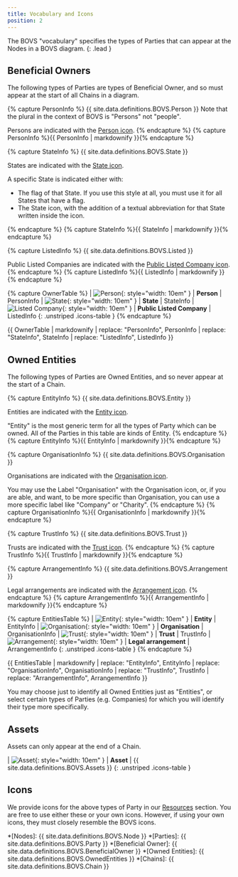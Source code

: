 ```yaml
---
title: Vocabulary and Icons
position: 2
---
```


The BOVS "vocabulary" specifies the types of Parties that can appear at the Nodes in a BOVS diagram.
{: .lead }


## Beneficial Owners

The following types of Parties are types of Beneficial Owner, and so must appear at the start of all Chains in a diagram.


<!-- Person -->
{% capture PersonInfo %}
{{ site.data.definitions.BOVS.Person }} Note that the plural in the context of BOVS is "Persons" not "people".

Persons are indicated with the [Person icon](/visualisation/resources).
{% endcapture %}
{% capture PersonInfo %}{{ PersonInfo | markdownify }}{% endcapture %}


<!-- State -->
{% capture StateInfo %}
{{ site.data.definitions.BOVS.State }}

States are indicated with the [State icon](/visualisation/resources).

A specific State is indicated either with:

* The flag of that State. If you use this style at all, you must use it for all States that have a flag.
* The State icon, with the addition of a textual abbreviation for that State written inside the icon.

{% endcapture %}
{% capture StateInfo %}{{ StateInfo | markdownify }}{% endcapture %}


<!-- Listed -->
{% capture ListedInfo %}
{{ site.data.definitions.BOVS.Listed }}

Public Listed Companies are indicated with the [Public Listed Company icon](/visualisation/resources).
{% endcapture %}
{% capture ListedInfo %}{{ ListedInfo | markdownify }}{% endcapture %}


<!-- Table -->
{% capture OwnerTable %}
| ![Person](/visualisation/resources/bovs-person.png){: style="width: 10em" }              | **Person** | PersonInfo
| ![State](/visualisation/resources/bovs-state.png){: style="width: 10em" }  | **State** | StateInfo
| ![Listed Company](/visualisation/resources/bovs-listed.png){: style="width: 10em" }      | **Public Listed Company** | ListedInfo
{: .unstriped .icons-table }
{% endcapture %}

{{ OwnerTable | markdownify
  | replace: "PersonInfo", PersonInfo
  | replace: "StateInfo", StateInfo
  | replace: "ListedInfo", ListedInfo
}}


## Owned Entities

The following types of Parties are Owned Entities, and so never appear at the start of a Chain.


<!-- Entity -->
{% capture EntityInfo %}
{{ site.data.definitions.BOVS.Entity }}

Entities are indicated with the [Entity icon](/visualisation/resources).

"Entity" is the most generic term for all the types of Party which can be owned. All of the Parties in this table are kinds of Entity.
{% endcapture %}
{% capture EntityInfo %}{{ EntityInfo | markdownify }}{% endcapture %}


<!-- Organisation -->
{% capture OrganisationInfo %}
{{ site.data.definitions.BOVS.Organisation }}

Organisations are indicated with the [Organisation icon](/visualisation/resources).

You may use the Label "Organisation" with the Organisation icon, or, if you are able, and want, to be more specific than Organisation, you can use a more specific label like "Company" or "Charity".
{% endcapture %}
{% capture OrganisationInfo %}{{ OrganisationInfo | markdownify }}{% endcapture %}


<!-- Trust -->
{% capture TrustInfo %}
{{ site.data.definitions.BOVS.Trust }}

Trusts are indicated with the [Trust icon](/visualisation/resources).
{% endcapture %}
{% capture TrustInfo %}{{ TrustInfo | markdownify }}{% endcapture %}


<!-- Arrangement -->
{% capture ArrangementInfo %}
{{ site.data.definitions.BOVS.Arrangement }}

Legal arrangements are indicated with the [Arrangement icon](/visualisation/resources).
{% endcapture %}
{% capture ArrangementInfo %}{{ ArrangementInfo | markdownify }}{% endcapture %}


<!-- Table -->
{% capture EntitiesTable %}
| ![Entity](/visualisation/resources/bovs-entity.png){: style="width: 10em" }             | **Entity**       | EntityInfo
| ![Organisation](/visualisation/resources/bovs-organisation.png){: style="width: 10em" } | **Organisation** | OrganisationInfo
| ![Trust](/visualisation/resources/bovs-trust.png){: style="width: 10em" } | **Trust** | TrustInfo
| ![Arrangement](/visualisation/resources/bovs-arrangement.png){: style="width: 10em" } | **Legal arrangement** | ArrangementInfo
{: .unstriped .icons-table }
{% endcapture %}

{{ EntitiesTable | markdownify
  | replace: "EntityInfo", EntityInfo
  | replace: "OrganisationInfo", OrganisationInfo
  | replace: "TrustInfo", TrustInfo
  | replace: "ArrangementInfo", ArrangementInfo
}}


You may choose just to identify all Owned Entities just as "Entities", or select certain types of Parties (e.g. Companies) for which you will identify their type more specifically.


## Assets

Assets can only appear at the end of a Chain.

| ![Asset](/visualisation/resources/bovs-asset.png){: style="width: 10em" }             | **Asset**       | {{ site.data.definitions.BOVS.Assets }}
{: .unstriped .icons-table }


## Icons

We provide icons for the above types of Party in our [Resources](/visualisation/resources) section. You are free to use either these or your own icons. However, if using your own icons, they must closely resemble the BOVS icons.


*[Nodes]: {{ site.data.definitions.BOVS.Node }}
*[Parties]: {{ site.data.definitions.BOVS.Party }}
*[Beneficial Owner]: {{ site.data.definitions.BOVS.BeneficialOwner }}
*[Owned Entities]: {{ site.data.definitions.BOVS.OwnedEntities }}
*[Chains]: {{ site.data.definitions.BOVS.Chain }}
